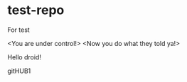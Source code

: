 # test-repo

For test

<You are under control!>
<Now you do what they told ya!>

Hello droid!

gitHUB1


